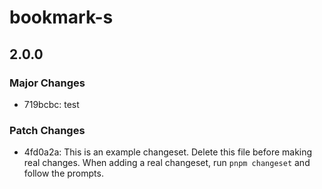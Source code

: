 # bookmark-s

## 2.0.0

### Major Changes

- 719bcbc: test

### Patch Changes

- 4fd0a2a: This is an example changeset. Delete this file before making real changes.
  When adding a real changeset, run `pnpm changeset` and follow the prompts.
